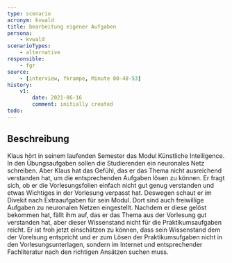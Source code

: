 ```yaml
---
type: scenario
acronym: kvwald
title: bearbeitung eigener Aufgaben
persona: 
    - kvwald
scenarioTypes: 
    - alternative
responsible: 
    - fgr
source: 
    - [interview, fkrampe, Minute 00-48-53]
history:
    v1:
        date: 2021-06-16
        comment: initially created
todo: 
---
```


## Beschreibung

Klaus hört in seinem laufenden Semester das Modul Künstliche Intelligence. In den Übungsaufgaben sollen die Studierenden ein neuronales Netz schreiben. Aber Klaus hat das Gefühl,
das er das Thema nicht ausreichend verstanden hat, um die entsprechenden Aufgaben lösen zu können. Er fragt sich, ob er die Vorlesungsfolien einfach nicht gut genug verstanden und etwas Wichtiges in der Vorlesung verpasst hat.
Deswegen schaut er im Divekit nach Extraaufgaben für sein Modul.
Dort sind auch freiwillige Aufgaben zu neuronalen Netzen eingestellt. Nachdem er diese gelöst bekommen hat, fällt ihm auf, das er das Thema aus der Vorlesung gut verstanden hat,
 aber dieser Wissenstand nicht für die Praktikumsaufgaben reicht. Er ist froh jetzt einschätzen zu können, dass sein Wissenstand dem der Vorelsung entspricht und er zum Lösen der Praktikumsufgaben 
nicht in den Vorlesungsunterlagen, sondern im Internet und entsprechender Fachliteratur nach den richtigen Ansätzen suchen muss.
